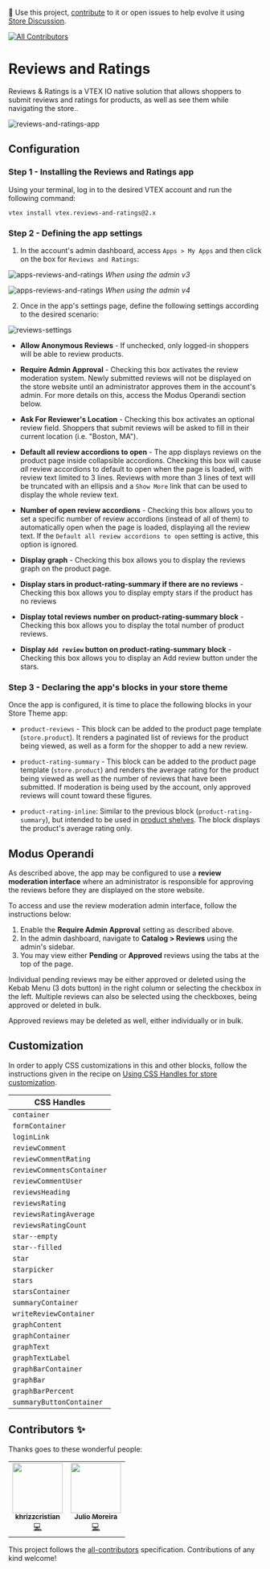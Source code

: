 📢 Use this project, [contribute](https://github.com/vtex-apps/reviews-and-ratings) to it or open issues to help evolve it using [Store Discussion](https://github.com/vtex-apps/store-discussion).

<!-- ALL-CONTRIBUTORS-BADGE:START - Do not remove or modify this section -->
[![All Contributors](https://img.shields.io/badge/all_contributors-2-orange.svg?style=flat-square)](#contributors-)
<!-- ALL-CONTRIBUTORS-BADGE:END -->

# Reviews and Ratings

Reviews & Ratings is a VTEX IO native solution that allows shoppers to submit reviews and ratings for products, as well as see them while navigating the store..

![reviews-and-ratings-app](https://user-images.githubusercontent.com/52087100/71026526-31e7d580-20e8-11ea-93d8-094c1e8af7cd.png)

## Configuration

### Step 1 - Installing the Reviews and Ratings app

Using your terminal, log in to the desired VTEX account and run the following command: 

`vtex install vtex.reviews-and-ratings@2.x`

### Step 2 - Defining the app settings

1. In the account's admin dashboard, access `Apps > My Apps` and then click on the box for `Reviews and Ratings`:

![apps-reviews-and-ratings](https://user-images.githubusercontent.com/52087100/71026670-77a49e00-20e8-11ea-9e01-0cb4dec12a56.png)
*When using the admin v3*

![apps-reviews-and-ratings](https://user-images.githubusercontent.com/26655596/99747634-b772c300-2ab9-11eb-927b-cd03e89421af.png)
*When using the admin v4*

2. Once in the app's settings page, define the following settings according to the desired scenario:

![reviews-settings](https://user-images.githubusercontent.com/43498488/97418081-0e4d0880-1911-11eb-9b80-47b92bbdef93.jpg)

- **Allow Anonymous Reviews** - If unchecked, only logged-in shoppers will be able to review products.

- **Require Admin Approval** - Checking this box activates the review moderation system. Newly submitted reviews will not be displayed on the store website until an administrator approves them in the account's admin. For more details on this, access the Modus Operandi section below.

- **Ask For Reviewer's Location** - Checking this box activates an optional review field. Shoppers that submit reviews will be asked to fill in their current location (i.e. "Boston, MA").

- **Default all review accordions to open** -  The app displays reviews on the product page inside collapsible accordions. Checking this box will cause *all* review accordions to default to open when the page is loaded, with review text limited to 3 lines. Reviews with more than 3 lines of text will be truncated with an ellipsis and a `Show More` link that can be used to display the whole review text.

- **Number of open review accordions** - Checking this box allows you to set a specific number of review accordions (instead of all of them) to automatically open when the page is loaded, displaying all the review text. If the `Default all review accordions to open` setting is active, this option is ignored.

- **Display graph** - Checking this box allows you to display the reviews graph on the product page.

- **Display stars in product-rating-summary if there are no reviews** - Checking this box allows you to display empty stars if the product has no reviews
- **Display total reviews number on product-rating-summary block** - Checking this box allows you to display the total number of product reviews.
- **Display `Add review` button on product-rating-summary block** - Checking this box allows you to display an Add review button under the stars.

### Step 3 - Declaring the app's blocks in your store theme

Once the app is configured, it is time to place the following blocks in your Store Theme app:

- `product-reviews` - This block can be added to the product page template (`store.product`). It renders a paginated list of reviews for the product being viewed, as well as a form for the shopper to add a new review.

- `product-rating-summary` - This block can be added to the product page template (`store.product`) and renders the average rating for the product being viewed as well as the number of reviews that have been submitted. If moderation is being used by the account, only approved reviews will count toward these figures.

- `product-rating-inline`: Similar to the previous block (`product-rating-summary`), but intended to be used in [product shelves](https://vtex.io/docs/components/all/vtex.shelf/). The block displays the product's average rating only.

## Modus Operandi

As described above, the app may be configured to use a **review moderation interface** where an administrator is responsible for approving the reviews before they are displayed on the store website.

To access and use the review moderation admin interface, follow the instructions below:

1. Enable the **Require Admin Approval** setting as described above.
2. In the admin dashboard, navigate to **Catalog > Reviews** using the admin's sidebar.
3. You may view either **Pending** or **Approved** reviews using the tabs at the top of the page.

Individual pending reviews may be either approved or deleted using the Kebab Menu (3 dots button) in the right column or selecting the checkbox in the left. Multiple reviews can also be selected using the checkboxes, being approved or deleted in bulk.

Approved reviews may be deleted as well, either individually or in bulk.

## Customization

In order to apply CSS customizations in this and other blocks, follow the instructions given in the recipe on [Using CSS Handles for store customization](https://vtex.io/docs/recipes/style/using-css-handles-for-store-customization).

| CSS Handles               |
| ------------------------- |
| `container`               |
| `formContainer`           |
| `loginLink`               |
| `reviewComment`           |
| `reviewCommentRating`     |
| `reviewCommentsContainer` |
| `reviewCommentUser`       |
| `reviewsHeading`          |
| `reviewsRating`           |
| `reviewsRatingAverage`    |
| `reviewsRatingCount`      |
| `star--empty`             |
| `star--filled`            |
| `star`                    |
| `starpicker`              |
| `stars`                   |
| `starsContainer`          |
| `summaryContainer`        |
| `writeReviewContainer`    |
| `graphContent`            |
| `graphContainer`          |
| `graphText`               |
| `graphTextLabel`          |
| `graphBarContainer`       |
| `graphBar`                |
| `graphBarPercent`         |
| `summaryButtonContainer`  |

<!-- DOCS-IGNORE:start -->

## Contributors ✨

Thanks goes to these wonderful people:

<!-- ALL-CONTRIBUTORS-LIST:START - Do not remove or modify this section -->
<!-- prettier-ignore-start -->
<!-- markdownlint-disable -->
<table>
  <tr>
    <td align="center"><a href="https://github.com/khrizzcristian"><img src="https://avatars1.githubusercontent.com/u/43498488?v=4" width="100px;" alt=""/><br /><sub><b>khrizzcristian</b></sub></a><br /><a href="https://github.com/vtex-apps/reviews-and-ratings/commits?author=khrizzcristian" title="Code">💻</a></td>
    <td align="center"><a href="https://juliomoreira.pro"><img src="https://avatars2.githubusercontent.com/u/1207017?v=4" width="100px;" alt=""/><br /><sub><b>Julio Moreira</b></sub></a><br /><a href="https://github.com/vtex-apps/reviews-and-ratings/commits?author=juliomoreira" title="Code">💻</a></td>
  </tr>
</table>

<!-- markdownlint-enable -->
<!-- prettier-ignore-end -->
<!-- ALL-CONTRIBUTORS-LIST:END -->

This project follows the [all-contributors](https://github.com/all-contributors/all-contributors) specification. Contributions of any kind welcome!

<!-- DOCS-IGNORE:end -->
